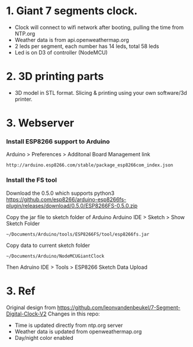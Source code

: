 # 1. Giant 7 segments clock.
- Clock will connect to wifi network after booting, pulling the time from NTP.org
- Weather data is from api.openweathermap.org
- 2 leds per segment, each number has 14 leds, total 58 leds
- Led is on D3 of controller (NodeMCU)

# 2. 3D printing parts
- 3D model in STL format. Slicing & printing using your own software/3d printer.

# 3. Webserver
### Install ESP8266 support to Arduino
Arduino > Preferences > Additonal Board Management link
```
http://arduino.esp8266.com/stable/package_esp8266com_index.json
```

### Install the FS tool
Download the 0.5.0 which supports python3 
https://github.com/esp8266/arduino-esp8266fs-plugin/releases/download/0.5.0/ESP8266FS-0.5.0.zip

Copy the jar file to sketch folder of Arduino
Arduino IDE > Sketch > Show Sketch Folder
```
~/Documents/Arduino/tools/ESP8266FS/tool/esp8266fs.jar
```
Copy data to current sketch folder
```
~/Documents/Arduino/NodeMCUGiantClock
```
Then Adruino IDE > Tools > ESP8266 Sketch Data Upload

# 3. Ref
Original design from
https://github.com/leonvandenbeukel/7-Segment-Digital-Clock-V2
Changes in this repo:
- Time is updated directly from ntp.org server
- Weather data is updated from openweathermap.org
- Day/night color enabled 

